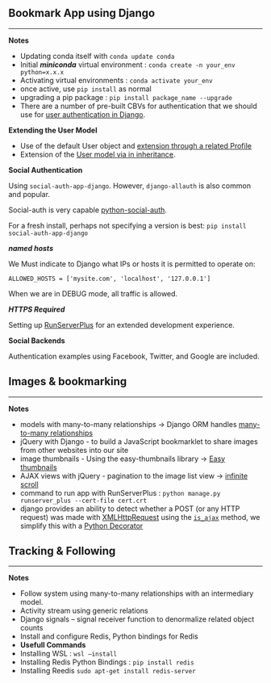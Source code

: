 ## Bookmark App using Django

---
**Notes**

* Updating conda itself with `conda update conda`
* Initial ***miniconda*** virtual environment : `conda create -n your_env python=x.x.x`
* Activating virtual environments : `conda activate your_env`
* once active, use `pip install` as normal
* upgrading a pip package : `pip install package_name --upgrade`
* There are a number of pre-built CBVs for authentication that we should use for [user authentication in Django](https://docs.djangoproject.com/en/3.1/topics/auth/).

**Extending the User Model**

* Use of the default User object and [extension through a related Profile](https://docs.djangoproject.com/en/3.0/topics/auth/customizing/#extending-the-existing-user-model)
* Extension of the [User model via in inheritance](https://docs.djangoproject.com/en/3.0/topics/auth/customizing/#substituting-a-custom-user-model).


**Social Authentication**

Using `social-auth-app-django`.  However, `django-allauth` is also common and popular. 

Social-auth is very capable [python-social-auth](https://python-social-auth.readthedocs.io/en/latest/backends/index.html#supported-backends).

For a fresh install, perhaps not specifying a version is best: `pip install social-auth-app-django`

***named hosts***

We Must indicate to Django what IPs or hosts it is permitted to operate on:

`ALLOWED_HOSTS = ['mysite.com', 'localhost', '127.0.0.1']`

When we are in DEBUG mode, all traffic is allowed.

***HTTPS Required***

Setting up [RunServerPlus]() for an extended development experience.

**Social Backends**

Authentication examples using Facebook, Twitter, and Google are included.

## Images & bookmarking

---
**Notes**

* models with many-to-many relationships -> Django ORM handles [many-to-many relationships](https://docs.djangoproject.com/en/3.0/topics/db/examples/many_to_many/)
* jQuery with Django - to build a JavaScript bookmarklet to share images from other websites into our site
* image thumbnails - Using the easy-thumbnails library -> [Easy thumbnails](https://easy-thumbnails.readthedocs.io/en/latest/) 
* AJAX views with jQuery - pagination to the image list view -> [infinite scroll](https://www.seoclarity.net/blog/pagination-vs-infinite-scroll)
* command to run app with RunServerPlus : `python manage.py runserver_plus --cert-file cert.crt`
* django provides an ability to detect whether a POST (or any HTTP request) was made with [XMLHttpRequest](https://developer.mozilla.org/en-US/docs/Web/API/XMLHttpRequest/Using_XMLHttpRequest) using the [`is_ajax`](https://docs.djangoproject.com/en/3.1/ref/csrf/) method, we simplify this with a [Python Decorator](https://www.python.org/dev/peps/pep-0318/)


## Tracking & Following

---
**Notes**

* Follow system using many-to-many relationships with an intermediary model.
* Activity stream using generic relations
* Django signals – signal receiver function to denormalize related object counts
* Install and configure Redis, Python bindings for Redis
* **Usefull Commands**
* Installing WSL : `wsl –install`
* Installing Redis Python Bindings : `pip install redis`
* Installing Reedis `sudo apt-get install redis-server`
